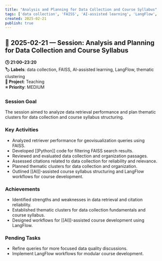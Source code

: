 ```yaml
---
title: "Analysis and Planning for Data Collection and Course Syllabus"
tags: ['data collection', 'FAISS', 'AI-assisted learning', 'LangFlow', 'thematic clustering']
created: 2025-02-21
publish: true
---
```


## 📅 2025-02-21 — Session: Analysis and Planning for Data Collection and Course Syllabus

**🕒 21:00–23:20**  
**🏷️ Labels**: data collection, FAISS, AI-assisted learning, LangFlow, thematic clustering  
**📂 Project**: Teaching  
**⭐ Priority**: MEDIUM  


### Session Goal
The session aimed to analyze data retrieval performance and plan thematic clusters for data collection and course syllabus structuring.

### Key Activities
- Analyzed retriever performance for geovisualization queries using FAISS.
- Developed [[Python]] code for filtering FAISS search results.
- Reviewed and evaluated data collection and organization passages.
- Assessed citations related to data collection for reliability and relevance.
- Planned thematic clusters for data collection and organization.
- Outlined [[AI]]-assisted course syllabus structuring and LangFlow workflows for course development.

### Achievements
- Identified strengths and weaknesses in data retrieval and citation reliability.
- Established thematic clusters for data collection fundamentals and course syllabus.
- Designed workflows for [[AI]]-assisted course development using LangFlow.

### Pending Tasks
- Refine queries for more focused data quality discussions.
- Implement LangFlow workflows for modular course development.
